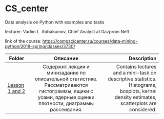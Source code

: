 # CS_center
Data analysis on Python with examples and tasks

lecturer: Vadim L. Abbakumov, Chief Analyst at Gazprom Neft

link of the course: https://compscicenter.ru/courses/data-mining-python/2018-spring/classes/3730/

| Folder        | Описание    | Description         | 
| ------------- |:--------------------:| -------------------:|
|[Lesson 1 and 2](https://github.com/DimaD0nts0v/CS_center/tree/main/1_2_descriptive_statistics)| Содержит лекции и минизадание по описательной статистике. Рассматриваются гистограммы, ящики с усами, ядерные оценки плотности, диаграммы рассеивания. | Contains lectures and a mini-task on descriptive statistics. Histograms, boxplots, kernel density estimates, scatterplots are considered. |
